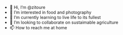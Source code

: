 - 👋 Hi, I’m @zitoure
- 👀 I’m interested in food and photography
- 🌱 I’m currently learning to live life to its fullest
- 💞️ I’m looking to collaborate on sustaimable agriculture
- 📫 How to reach me at home

<!---
zitoure/zitoure is a ✨ special ✨ repository because its `README.md` (this file) appears on your GitHub profile.
You can click the Preview link to take a look at your changes.
--->
